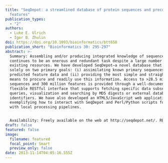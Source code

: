 ```yaml
---
title: "SeqDepot: a streamlined database of protein sequences and precomputed
  features"
publication_types:
  - "2"
authors:
  - Luke E. Ulrich
  - Igor B. Zhulin
doi: https://doi.org/10.1093/bioinformatics/btt658
publication_short: "Bioinformatics 30: 295-297"
abstract: >-
  Summary: Assembling and/or producing integrated knowledge of sequence features
  continues to be an onerous and redundant task despite a large number of
  existing resources. We have developed SeqDepot—a novel database that focuses
  solely on two primary goals: (i) assimilating known primary sequences with
  predicted feature data and (ii) providing the most simple and straightforward
  means to procure and readily use this information. Access to >28.5 million
  sequences and 300 million features is provided through a well-documented and
  flexible RESTful interface that supports fetching specific data subsets, bulk
  queries, visualization and searching by MD5 digests or external database
  identifiers. We have also developed an HTML5/JavaScript web application
  exemplifying how to interact with SeqDepot and Perl/Python scripts for use
  with local processing pipelines.


  Availability: Freely available on the web at http://seqdepot.net/. REST access via http://seqdepot.net/api/v1. Database files and scripts may be downloaded from http://seqdepot.net/download.
draft: false
featured: false
image:
  filename: featured
  focal_point: Smart
  preview_only: false
date: 2013-11-14T04:05:16.555Z
---
```

